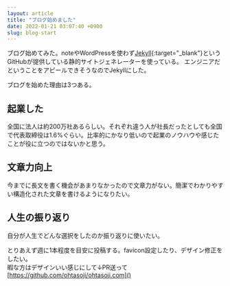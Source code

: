 ```yaml
---
layout: article
title: "ブログ始めました"
date: 2022-01-21 03:07:40 +0900
slug: blog-start
---
```


ブログ始めてみた。noteやWordPressを使わず[Jekyll](https://jekyllrb.com/){:target="_blank"}というGitHubが提供している静的サイトジェネレーターを使っている。
エンジニアだということをアピールできそうなのでJekyllにした。

ブログを始めた理由は3つある。
## 起業した
全国に法人は約200万社あるらしい。それぞれ違う人が社長だったとしても全国で代表取締役は1.6%ぐらい。比率的にかなり低いので起業のノウハウや感じたことが役に立つのではないかと思う。

## 文章力向上
今までに長文を書く機会があまりなかったので文章力がない。簡潔でわかりやすい構造化された文章を書けるようになりたい。

## 人生の振り返り
自分が人生でどんな選択をしたのか振り返りに使いたい。

とりあえず週に1本程度を目安に投稿する。favicon設定したり、デザイン修正をしたい。<br>
暇な方はデザインいい感じにして↓PR送って<br>
[https://github.com/ohtasoji/ohtasoji.com]()

